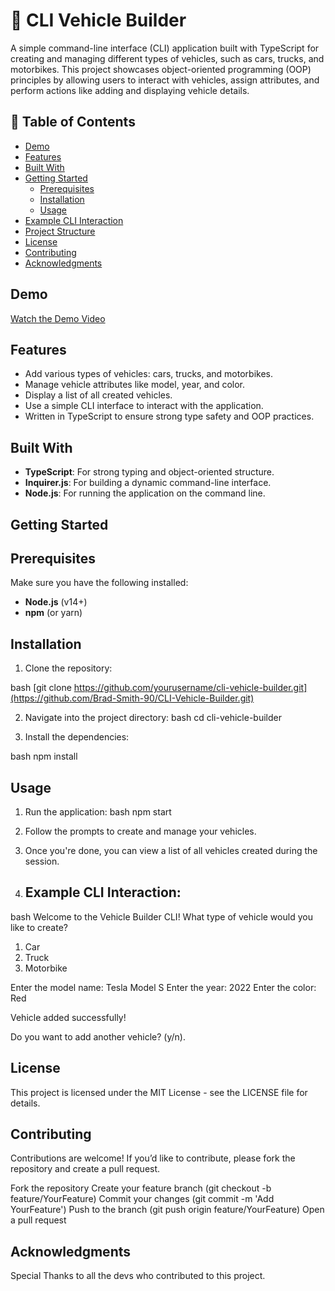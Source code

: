 # 🚗 CLI Vehicle Builder

A simple command-line interface (CLI) application built with TypeScript for creating and managing different types of vehicles, such as cars, trucks, and motorbikes. This project showcases object-oriented programming (OOP) principles by allowing users to interact with vehicles, assign attributes, and perform actions like adding and displaying vehicle details.

## 📖 Table of Contents

- [Demo](#demo)
- [Features](#features)
- [Built With](#built-with)
- [Getting Started](#getting-started)
  - [Prerequisites](#prerequisites)
  - [Installation](#installation)
  - [Usage](#usage)
- [Example CLI Interaction](#example-cli-interaction)
- [Project Structure](#project-structure)
- [License](#license)
- [Contributing](#contributing)
- [Acknowledgments](#acknowledgments)


## Demo

[Watch the Demo Video](https://www.youtube.com/watch?v=876aoKtfEew)

## Features

- Add various types of vehicles: cars, trucks, and motorbikes.
- Manage vehicle attributes like model, year, and color.
- Display a list of all created vehicles.
- Use a simple CLI interface to interact with the application.
- Written in TypeScript to ensure strong type safety and OOP practices.

## Built With

- **TypeScript**: For strong typing and object-oriented structure.
- **Inquirer.js**: For building a dynamic command-line interface.
- **Node.js**: For running the application on the command line.

## Getting Started

## Prerequisites

Make sure you have the following installed:

- **Node.js** (v14+)
- **npm** (or yarn)

## Installation

1. Clone the repository:

   
bash
   [git clone https://github.com/yourusername/cli-vehicle-builder.git](https://github.com/Brad-Smith-90/CLI-Vehicle-Builder.git)

2. Navigate into the project directory:
bash
   cd cli-vehicle-builder

3. Install the dependencies:

   
bash
   npm install

## Usage

1. Run the application:
bash
   npm start

2. Follow the prompts to create and manage your vehicles.

3. Once you're done, you can view a list of all vehicles created during the session.

4.  ## Example CLI Interaction:

   
bash
  Welcome to the Vehicle Builder CLI!
What type of vehicle would you like to create?
1. Car
2. Truck
3. Motorbike

Enter the model name: Tesla Model S
Enter the year: 2022
Enter the color: Red

Vehicle added successfully!

Do you want to add another vehicle? (y/n).

## License

This project is licensed under the MIT License - see the LICENSE file for details.

## Contributing

Contributions are welcome! If you’d like to contribute, please fork the repository and create a pull request.

Fork the repository
Create your feature branch (git checkout -b feature/YourFeature)
Commit your changes (git commit -m 'Add YourFeature')
Push to the branch (git push origin feature/YourFeature)
Open a pull request

## Acknowledgments

Special Thanks to all the devs who contributed to this project.
